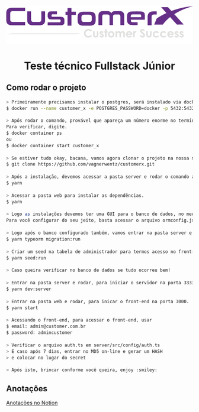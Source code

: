 <div align="center">
  <img src="https://github.com/vagnerwentz/customerx/blob/master/.github/logo-customer.png" alt="Logo da CustomerX" />

  <h1> Teste técnico Fullstack Júnior </h1>
</div>


## Como rodar o projeto
```bash
> Primeiramente precisamos instalar o postgres, será instalado via docker
$ docker run --name customer_x -e POSTGRES_PASSWORD=docker -p 5432:5432 -d postgres

> Após rodar o comando, provável que apareça um número enorme no terminal, se sim, 100% que instalou correto. 
Para verificar, digite.
$ docker container ps
ou
$ docker container start customer_x

> Se estiver tudo okay, bacana, vamos agora clonar o projeto na nossa máquina rodando o comando no terminal.
$ git clone https://github.com/vagnerwentz/customerx.git

> Após a instalação, devemos acessar a pasta server e rodar o comando abaixo para instalar as dependências.
$ yarn

> Acessar a pasta web para instalar as dependências.
$ yarn

> Logo as instalações devemos ter uma GUI para o banco de dados, no meu caso foi usado o DBeaver.
Para você configurar do seu jeito, basta acessar o arquivo ormconfig.json no server.

> Logo após o banco configurado também, vamos entrar na pasta server e digitar, parar gerar todas as migrations.
$ yarn typeorm migration:run

> Criar um seed na tabela de administrador para termos acesso no front-end, ou back-end via Insomnia ou Postman.
$ yarn seed:run

> Caso queira verificar no banco de dados se tudo ocorreu bem!

> Entrar na pasta server e rodar, para iniciar o servidor na porta 3333.
$ yarn dev:server

> Entrar na pasta web e rodar, para inicar o front-end na porta 3000.
$ yarn start

> Acessando o front-end, para acessar o front-end, usar
$ email: admin@customer.com.br
$ password: admincustomer

> Verificar o arquivo auth.ts em server/src/config/auth.ts
> E caso após 7 dias, entrar no MD5 on-line e gerar um HASH
> e colocar no lugar do secret 

> Após isto, brincar conforme você queira, enjoy :smiley:
```

## Anotações
[Anotações no Notion](https://www.notion.so/Teste-CustomerX-Fullstack-Junior-7094b8e7c8dc43d4b5de932ccaad7df3)
